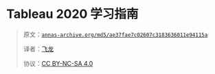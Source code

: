 # Tableau 2020 学习指南

> 原文：[`annas-archive.org/md5/ae37fae7c02607c3183636011e94115a`](https://annas-archive.org/md5/ae37fae7c02607c3183636011e94115a)
> 
> 译者：[飞龙](https://github.com/wizardforcel)
> 
> 协议：[CC BY-NC-SA 4.0](http://creativecommons.org/licenses/by-nc-sa/4.0/)